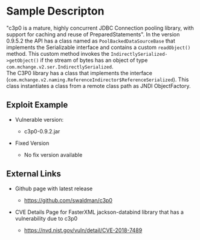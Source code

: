# Sample Descripton
"c3p0 is a mature, highly concurrent JDBC Connection pooling library, with support for caching and reuse of PreparedStatements". In the version 0.9.5.2 the API has a class named as `PoolBackedDataSourceBase` that implements the Serializable interface and contains a custom `readObject()` method. This custom method invokes the `IndirectlySerialized->getObject()` if the stream of bytes has an object of type `com.mchange.v2.ser.IndirectlySerialized`.  
The C3P0 library has a class that implements the interface (`com.mchange.v2.naming.ReferenceIndirector$ReferenceSerialized`). 
This class instantiates a class from a remote class path as JNDI ObjectFactory.

## Exploit Example

- Vulnerable version:
	- c3p0-0.9.2.jar

- Fixed Version
	- No fix version available

## External Links

- Github page with latest release
	- https://github.com/swaldman/c3p0

- CVE Details Page for FasterXML jackson-databind library that has a vulnerability due to c3p0
	- https://nvd.nist.gov/vuln/detail/CVE-2018-7489